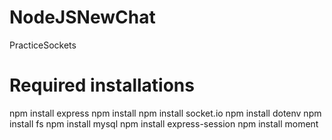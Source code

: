 # NodeJSNewChat
 PracticeSockets


# Required installations 
npm install express
npm install
npm install socket.io
npm install dotenv
npm install fs
npm install mysql
npm install express-session
npm install moment